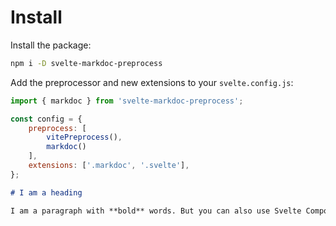 # Install

Install the package:

```sh
npm i -D svelte-markdoc-preprocess
```

Add the preprocessor and new extensions to your `svelte.config.js`:

```javascript
import { markdoc } from 'svelte-markdoc-preprocess';

const config = {
    preprocess: [
        vitePreprocess(),
        markdoc()
    ],
    extensions: ['.markdoc', '.svelte'],
};
```

```md title="+page.markdoc"
# I am a heading

I am a paragraph with **bold** words. But you can also use Svelte Components:
```
